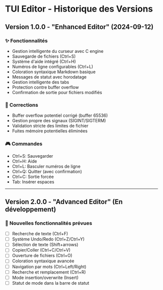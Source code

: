 # TUI Editor - Historique des Versions

## Version 1.0.0 - "Enhanced Editor" (2024-09-12)

### ✨ Fonctionnalités
- Gestion intelligente du curseur avec C engine
- Sauvegarde de fichiers (Ctrl+S)
- Système d'aide intégré (Ctrl+H)
- Numéros de ligne configurables (Ctrl+L)
- Coloration syntaxique Markdown basique
- Messages de statut avec horodatage
- Gestion intelligente des tabs
- Protection contre buffer overflow
- Confirmation de sortie pour fichiers modifiés

### 🐛 Corrections
- Buffer overflow potentiel corrigé (buffer 65536)
- Gestion propre des signaux (SIGINT/SIGTERM)
- Validation stricte des limites de fichier
- Fuites mémoire potentielles éliminées

### 🎮 Commandes
- Ctrl+S: Sauvegarder
- Ctrl+H: Aide
- Ctrl+L: Basculer numéros de ligne
- Ctrl+Q: Quitter (avec confirmation)
- Ctrl+C: Sortie forcée
- Tab: Insérer espaces

---

## Version 2.0.0 - "Advanced Editor" (En développement)

### 🎯 Nouvelles fonctionnalités prévues
- [ ] Recherche de texte (Ctrl+F)
- [ ] Système Undo/Redo (Ctrl+Z/Ctrl+Y)
- [ ] Sélection de texte (Shift+arrows)
- [ ] Copier/Coller (Ctrl+C/Ctrl+V)
- [ ] Ouverture de fichiers (Ctrl+O)
- [ ] Coloration syntaxique avancée
- [ ] Navigation par mots (Ctrl+Left/Right)
- [ ] Recherche et remplacement (Ctrl+R)
- [ ] Mode insertion/overwrite (Insert)
- [ ] Statut de mode dans la barre de statut